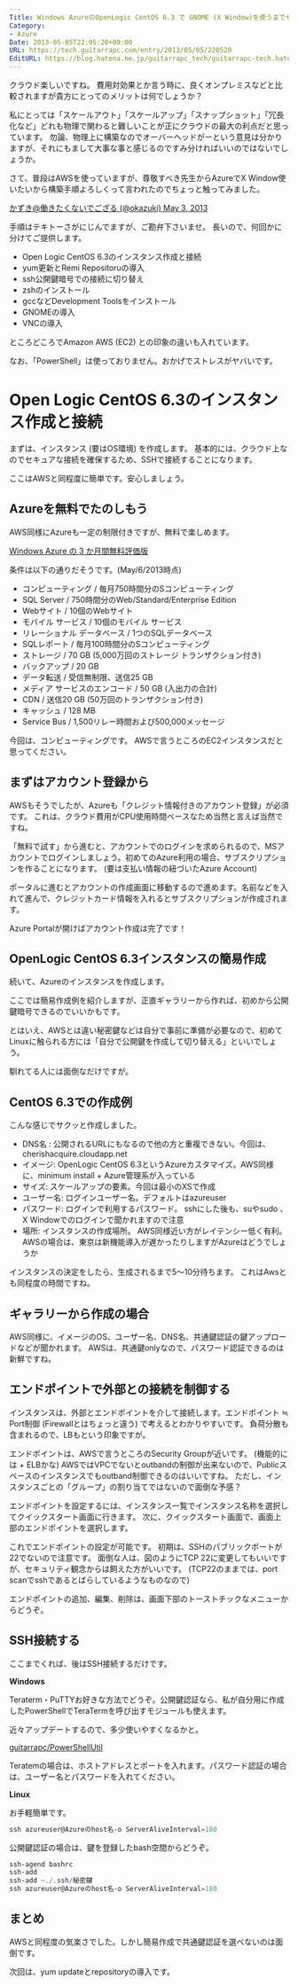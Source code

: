 ```yaml
---
Title: Windows AzureのOpenLogic CentOS 6.3 で GNOME (X Window)を使うまでセットアップをしてみる part1
Category:
- Azure
Date: 2013-05-05T22:05:20+09:00
URL: https://tech.guitarrapc.com/entry/2013/05/05/220520
EditURL: https://blog.hatena.ne.jp/guitarrapc_tech/guitarrapc-tech.hatenablog.com/atom/entry/6802418398340706768
---
```


<!--
Date: 2013-05-05T22:05:20+09:00
URL: https://tech.guitarrapc.com/entry/2013/05/05/220520
-->

クラウド楽しいですね。
費用対効果とか言う時に、良くオンプレミスなどと比較されますが貴方にとってのメリットは何でしょうか？

私にとっては「スケールアウト」「スケールアップ」「スナップショット」「冗長化など」どれも物理で関わると難しいことが正にクラウドの最大の利点だと思っています。
勿論、物理上に構築なのでオーバーヘッドがーという意見は分かりますが、それにもまして大事な事と感じるのですみ分ければいいのではないでしょうか。

さて、普段はAWSを使っていますが、尊敬すべき先生からAzureでX Window使いたいから構築手順よろしくって言われたのでちょっと触ってみました。

[かずき@働きたくないでござる (@okazuki) May 3, 2013](https://twitter.com/okazuki/status/330389638688681984)

手順はテキトーさがにじんでますが、ご勘弁下さいませ。
長いので、何回かに分けてご提供します。

- Open Logic CentOS 6.3のインスタンス作成と接続
- yum更新とRemi Repositoruの導入
- ssh公開鍵暗号での接続に切り替え
- zshのインストール
- gccなどDevelopment Toolsをインストール
- GNOMEの導入
- VNCの導入

ところどころでAmazon AWS (EC2) との印象の違いも入れています。

なお、「PowerShell」は使っておりません。おかげでストレスがヤバいです。



# Open Logic CentOS 6.3のインスタンス作成と接続

まずは、インスタンス (要はOS環境) を作成します。
基本的には、クラウド上なのでセキュアな接続を確保するため、SSHで接続することになります。

ここはAWSと同程度に簡単です。安心しましょう。

## Azureを無料でたのしもう

AWS同様にAzureも一定の制限付きですが、無料で楽しめます。

[Windows Azure の 3 か月間無料評価版](http://www.windowsazure.com/ja-jp/pricing/free-trial/)

条件は以下の通りだそうです。(May/6/2013時点)

* コンピューティング / 毎月750時間分のSコンピューティング
* SQL Server / 750時間分のWeb/Standard/Enterprise Edition
* Webサイト / 10個のWebサイト
* モバイル サービス / 10個のモバイル サービス
* リレーショナル データベース / 1つのSQLデータベース
* SQLレポート / 毎月100時間分のSコンピューティング
* ストレージ / 70 GB (5,000万回のストレージ トランザクション付き)
* バックアップ / 20 GB
* データ転送 / 受信無制限、送信25 GB
* メディア サービスのエンコード / 50 GB (入出力の合計)
* CDN / 送信20 GB (50万回のトランザクション付き)
* キャッシュ / 128 MB
* Service Bus / 1,500リレー時間および500,000メッセージ

今回は、コンピューティングです。
AWSで言うところのEC2インスタンスだと思ってください。

## まずはアカウント登録から

AWSもそうでしたが、Azureも「クレジット情報付きのアカウント登録」が必須です。
これは、クラウド費用がCPU使用時間ベースなため当然と言えば当然ですね。

「無料で試す」から進むと、アカウントでのログインを求められるので、MSアカウントでログインしましょう。初めてのAzure利用の場合、サブスクリプションを作ることになります。 (要は支払い情報の紐づいたAzure Account)

ポータルに進むとアカウントの作成画面に移動するので進めます。名前などを入れて進んで、クレジットカード情報を入れるとサブスクリプションが作成されます。

Azure Portalが開けばアカウント作成は完了です！

## OpenLogic CentOS 6.3インスタンスの簡易作成

続いて、Azureのインスタンスを作成します。

ここでは簡易作成例を紹介しますが、正直ギャラリーから作れば、初めから公開鍵暗号できるのでいいかもです。

とはいえ、AWSとは違い秘密鍵などは自分で事前に準備が必要なので、初めてLinuxに触られる方には「自分で公開鍵を作成して切り替える」といいでしょう。

馴れてる人には面倒なだけですが。

## CentOS 6.3での作成例

こんな感じでサクッと作成しました。

- DNS名 : 公開されるURLにもなるので他の方と重複できない。今回は、cherishacquire.cloudapp.net
- イメージ: OpenLogic CentOS 6.3というAzureカスタマイズ。AWS同様に、minimum install + Azure管理系が入っている
- サイズ: スケールアップの要素。今回は最小のXSで作成
- ユーザー名: ログインユーザー名。デフォルトはazureuser
- パスワード: ログインで利用するパスワード。 sshにした後も、suやsudo 、X Windowでのログインで聞かれますので注意
- 場所: インスタンスの作成場所。 AWS同様近い方がレイテンシー低く有利。 AWSの場合は、東京は新機能導入が遅かったりしますがAzureはどうでしょうか


インスタンスの決定をしたら、生成されるまで5～10分待ちます。
これはAwsとも同程度の時間ですね。

## ギャラリーから作成の場合

AWS同様に、イメージのOS、ユーザー名、DNS名、共通鍵認証の鍵アップロードなどが聞かれます。
AWSは、共通鍵onlyなので、パスワード認証できるのは新鮮ですね。

## エンドポイントで外部との接続を制御する

インスタンスは、外部とエンドポイントを介して接続します。エンドポイント ≒ Port制御 (Firewallとはちょっと違う) で考えるとわかりやすいです。
負荷分散も含まれるので、LBもという印象ですが。

エンドポイントは、AWSで言うところのSecurity Groupが近いです。 (機能的には + ELBかな)
AWSではVPCでないとoutbandの制御が出来ないので、Publicスペースのインスタンスでもoutband制御できるのはいいですね。
ただし、インスタンスごとの「グループ」の割り当てではないので面倒な予感？

エンドポイントを設定するには、インスタンス一覧でインスタンス名称を選択してクイックスタート画面に行きます。
次に、クイックスタート画面で、画面上部のエンドポイントを選択します。

これでエンドポイントの設定が可能です。
初期は、SSHのパブリックポートが22でないので注意です。
面倒な人は、図のようにTCP 22に変更してもいいですが、セキュリティ観念からは飼えた方がいいです。 (TCP22のままでは、port scanでsshであるとばらしているようなものなので)

エンドポイントの追加、編集、削除は、画面下部のトーストチックなメニューからどうぞ。

## SSH接続する

ここまでくれば、後はSSH接続するだけです。

**Windows**

Teraterm・PuTTYお好きな方法でどうぞ。公開鍵認証なら、私が自分用に作成したPowerShellでTeraTermを呼び出すモジュールも使えます。

近々アップデートするので、多少使いやすくなるかと。

[guitarrapc/PowerShellUtil](https://github.com/guitarrapc/PowerShellUtil/tree/master/TeraTermConnection)

Teratemの場合は、ホストアドレスとポートを入れます。パスワード認証の場合は、ユーザー名とパスワードを入れてください。

**Linux**

お手軽簡単です。

```ps1
ssh azureuser@Azureのhost名-o ServerAliveInterval=180
```

公開鍵認証の場合は、鍵を登録したbash空間からどうぞ。

```ps1
ssh-agend bashrc
ssh-add
ssh-add ~./.ssh/秘密鍵
ssh azureuser@Azureのhost名-o ServerAliveInterval=180
```



## まとめ
AWSと同程度の気楽さでした。しかし簡易作成で共通鍵認証を選べないのは面倒です。

次回は、yum updateとrepositoryの導入です。
